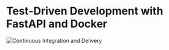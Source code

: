 # Test-Driven Development with FastAPI and Docker

![Continuous Integration and Delivery](https://github.com/rickstar8/fastapi-tdd-docker/workflows/Continuous%20Integration%20and%20Delivery/badge.svg?branch=master)

